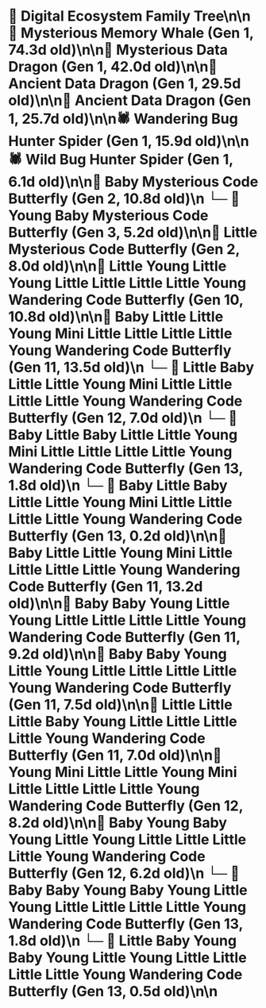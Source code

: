 # 🌳 Digital Ecosystem Family Tree\n\n🐋 Mysterious Memory Whale (Gen 1, 74.3d old)\n\n🐉 Mysterious Data Dragon (Gen 1, 42.0d old)\n\n🐉 Ancient Data Dragon (Gen 1, 29.5d old)\n\n🐉 Ancient Data Dragon (Gen 1, 25.7d old)\n\n🕷️ Wandering Bug Hunter Spider (Gen 1, 15.9d old)\n\n🕷️ Wild Bug Hunter Spider (Gen 1, 6.1d old)\n\n🦋 Baby Mysterious Code Butterfly (Gen 2, 10.8d old)\n  └─ 🦋 Young Baby Mysterious Code Butterfly (Gen 3, 5.2d old)\n\n🦋 Little Mysterious Code Butterfly (Gen 2, 8.0d old)\n\n🦋 Little Young Little Young Little Little Little Little Young Wandering Code Butterfly (Gen 10, 10.8d old)\n\n🦋 Baby Little Little Young Mini Little Little Little Little Young Wandering Code Butterfly (Gen 11, 13.5d old)\n  └─ 🦋 Little Baby Little Little Young Mini Little Little Little Little Young Wandering Code Butterfly (Gen 12, 7.0d old)\n    └─ 🦋 Baby Little Baby Little Little Young Mini Little Little Little Little Young Wandering Code Butterfly (Gen 13, 1.8d old)\n    └─ 🦋 Baby Little Baby Little Little Young Mini Little Little Little Little Young Wandering Code Butterfly (Gen 13, 0.2d old)\n\n🦋 Baby Little Little Young Mini Little Little Little Little Young Wandering Code Butterfly (Gen 11, 13.2d old)\n\n🦋 Baby Baby Young Little Young Little Little Little Little Young Wandering Code Butterfly (Gen 11, 9.2d old)\n\n🦋 Baby Baby Young Little Young Little Little Little Little Young Wandering Code Butterfly (Gen 11, 7.5d old)\n\n🦋 Little Little Little Baby Young Little Little Little Little Young Wandering Code Butterfly (Gen 11, 7.0d old)\n\n🦋 Young Mini Little Little Young Mini Little Little Little Little Young Wandering Code Butterfly (Gen 12, 8.2d old)\n\n🦋 Baby Young Baby Young Little Young Little Little Little Little Young Wandering Code Butterfly (Gen 12, 6.2d old)\n  └─ 🦋 Baby Baby Young Baby Young Little Young Little Little Little Little Young Wandering Code Butterfly (Gen 13, 1.8d old)\n  └─ 🦋 Little Baby Young Baby Young Little Young Little Little Little Little Young Wandering Code Butterfly (Gen 13, 0.5d old)\n\n